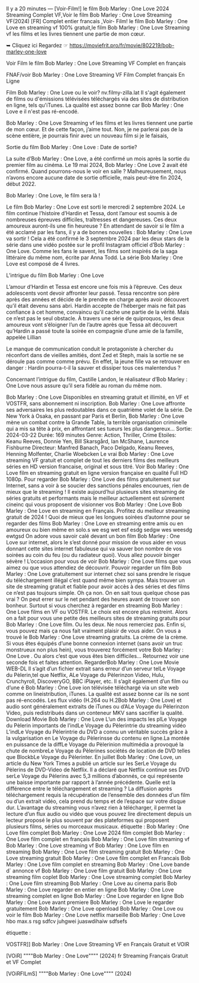 Il y a 20 minutes — [Voir-Film!] le film Bob Marley : One Love 2024 Streaming Complet VF,Voir le film Bob Marley : One Love Streaming VF(2024) [FR] Complet entier francais ,Voir- Film! le film Bob Marley : One Love en streaming vf 100% gratuit,le film Bob Marley : One Love Streaming vf les films et les livres tiennent une partie de mon cœur.



➥ Cliquez ici Regardez ☞ https://moviefrit.pro/fr/movie/802219/bob-marley-one-love




Voir Film le film Bob Marley : One Love Streaming VF Complet en français



FNAF/voir Bob Marley : One Love Streaming VF Film Complet français En Ligne



Film Bob Marley : One Love ou le voir? nv.filmy-zilla.lat Il s'agit également de films ou d'émissions télévisées téléchargés via des sites de distribution en ligne, tels qu'iTunes. La qualité est assez bonne car Bob Marley : One Love e il n'est pas ré-encodé.



Bob Marley : One Love Streaming vf les films et les livres tiennent une partie de mon cœur. Et de cette façon, j’aime tout. Non, je ne parlerai pas de la scène entière, je pourrais finir avec un nouveau film si je le faisais,



Sortie du film Bob Marley : One Love : Date de sortie?



La suite d’Bob Marley : One Love, a été confirmé un mois après la sortie du premier film au cinéma. Le 19 mai 2024, Bob Marley : One Love 2 avait été confirmé. Quand pourrons-nous le voir en salle ? Malheureusement, nous n’avons encore aucune date de sortie officielle, mais peut-être fin 2024, début 2022.



Bob Marley : One Love, le film sera là !



Le film Bob Marley : One Love est sorti le mercredi 2 septembre 2024. Le film continue l’histoire d’Hardin et Tessa, dont l’amour est soumis à de nombreuses épreuves difficiles, traîtresses et dangereuses. Ces deux amoureux auront-ils une fin heureuse ? En attendant de savoir si le film a été acclamé par les fans, il y a de bonnes nouvelles : Bob Marley : One Love va sortir ! Cela a été confirmé le 3 septembre 2024 par les deux stars de la série dans une vidéo postée sur le profil Instagram officiel d’Bob Marley : One Love. Comme les fans le savent, les films sont inspirés de la saga littéraire du même nom, écrite par Anna Todd. La série Bob Marley : One Love est composé de 4 livres.



L’intrigue du film Bob Marley : One Love



L’amour d’Hardin et Tessa est encore une fois mis à l’épreuve. Ces deux adolescents vont devoir affronter leur passé. Tessa rencontre son père après des années et décide de le prendre en charge après avoir découvert qu’il était devenu sans abri. Hardin accepte de l’héberger mais ne fait pas confiance à cet homme, convaincu qu’il cache une partie de la vérité. Mais ce n’est pas le seul obstacle. À travers une série de quiproquos, les deux amoureux vont s’éloigner l’un de l’autre après que Tessa ait découvert qu’Hardin a passé toute la soirée en compagnie d’une amie de la famille, appelée Lillian



Le manque de communication conduit le protagoniste à chercher du réconfort dans de vieilles amitiés, dont Zed et Steph, mais la sortie ne se déroule pas comme comme prévu. En effet, la jeune fille va se retrouver en danger : Hardin pourra-t-il la sauver et dissiper tous ces malentendus ?



Concernant l’intrigue du film, Castille Landon, le réalisateur d’Bob Marley : One Love nous assure qu’il sera fidèle au roman du même nom.



Bob Marley : One Love Disponibles en streaming gratuit et illimité, en VF et VOSTFR, sans abonnement ni inscription. Bob Marley : One Love affronte ses adversaires les plus redoutables dans ce quatrième volet de la série. De New York à Osaka, en passant par Paris et Berlin, Bob Marley : One Love mène un combat contre la Grande Table, la terrible organisation criminelle qui a mis sa tête à prix, en affrontant ses tueurs les plus dangereux... Sortie: 2024-03-22 Durée: 169 minutes Genre: Action, Thriller, Crime Etoiles: Keanu Reeves, Donnie Yen, Bill Skarsgård, Ian McShane, Laurence Fishburne Directeur: Manfred Banach, Paco Delgado, Keanu Reeves, Henning Molfenter, Charlie Woebcken Le vrai Bob Marley : One Love streaming VF gratuit et complet de tout les derniers films des meilleurs séries en HD version francaise, original et sous titré. Voir Bob Marley : One Love film en streaming gratuit en ligne version française en qualité Full HD 1080p. Pour regarder Bob Marley : One Love des films gratuitement sur Internet, sans a voir à se soucier des sanctions pénales encourues, rien de mieux que le streaming ! Il existe aujourd’hui plusieurs sites streaming de séries gratuits et performants mais le meilleur actuellement est sûrement cineinc qui vous proposent de visionner vos Bob Marley : One Love Bob Marley : One Love en streaming en Français. Profitez du meilleur streaming gratuit de 2024 ! Quoi de mieux que les longues soirées d’automne pour se regarder des films Bob Marley : One Love en streaming entre amis ou en amoureux ou bien même en solo.s we esg wet esf esdg sedgw wes weesdg ewtgsd On adore vous savoir calé devant un bon film Bob Marley : One Love sur internet, alors le s’est donné pour mission de vous aider en vous donnant cette sites internet fabuleuse qui va sauver bon nombre de vos soirées au coin du feu (ou du radiateur quoi). Vous allez pouvoir binger sévère ! L’occasion pour vous de voir Bob Marley : One Love films que vous aimez ou que vous attendiez de découvrir. Pouvoir regarder un film Bob Marley : One Love gratuitement sur internet chez soi sans prendre le risque du téléchargement illégal c’est quand même bien sympa. Mais trouver un site de streaming gratuit et fiable pour avoir accès à des séries et des films ce n’est pas toujours simple. Oh ça non. On en sait tous quelque chose pas vrai ? On peut errer sur le net pendant des heures avant de trouver son bonheur. Surtout si vous cherchez à regarder en streaming Bob Marley : One Love films en VF ou VOSTFR. Le choix est encore plus restreint. Alors on a fait pour vous une petite des meilleurs sites de streaming gratuits pour Bob Marley : One Love film. Ou les deux. Ne nous remerciez pas. Enfin si, vous pouvez mais ça nous fait vraiment plaisir de vous aider. On vous a trouvé le Bob Marley : One Love streaming gratuits. La crème de la crème. Si vous êtes équipés d’une bonne connexion internet (sans avoir un truc monstrueux non plus hein), vous trouverez forcément votre Bob Marley : One Love . Ou alors c’est que vous êtes bien difficiles… Retournez voir une seconde fois et faites attention. RegarderBob Marley : One Love Movie WEB-DL Il s’agit d’un fichier extrait sans erreur d’un serveur telLe Voyage du Pèlerin,tel que Netflix, ALe Voyage du Pèlerinzon Video, Hulu, Crunchyroll, DiscoveryGO, BBC iPlayer, etc. Il s’agit également d’un film ou d’une é Bob Marley : One Love ion télévisée téléchargé via un site web comme on lineistribution, iTunes. La qualité est assez bonne car ils ne sont pas ré-encodés. Les flux vidéo (H.264 ou H.2Bob Marley : One Love) et audio sont généralement extraits de iTunes ou d’ALe Voyage du Pèlerinzon Video, puis redistribués dans un conteneur MKV sans sacrifier la qualité. Download Movie Bob Marley : One Love L’un des impacts les plLe Voyage du Pèlerin importants de l’indLe Voyage du Pèlerintrie du streaming vidéo L’indLe Voyage du Pèlerintrie du DVD a connu un véritable succès grâce à la vulgarisation en Le Voyage du Pèlerinsse du contenu en ligne.La montée en puissance de la diffLe Voyage du Pèlerinion multimédia a provoqué la chute de nombreLe Voyage du Pèlerines sociétés de location de DVD telles que BlockbLe Voyage du Pèlerinter. En juillet Bob Marley : One Love, un article du New York Times a publié un article sur les SerLe Voyage du Pèlerins de DVD-Video de Netflix. Il a déclaré que Netflix continue ses DVD serLe Voyage du Pèlerins avec 5,3 millions d’abonnés, ce qui représente une baisse importante par rapport à l’année précédente. Quelle est la différence entre le téléchargement et streaming ? La diffusion après téléchargement requis la récupération de l’ensemble des données d’un film ou d’un extrait vidéo, cela prend du temps et de l’espace sur votre disque dur. L’avantage du streaming vous n’avez rien à télécharger, il permet la lecture d’un flux audio ou vidéo que vous pouvez lire directement depuis un lecteur proposé le plus souvent par des plateformes qui proposent plusieurs films, séries ou morceaux musicaux. étiquette : Bob Marley : One Love film complet Bob Marley : One Love 2024 film complet Bob Marley : One Love film complet en français Bob Marley : One Love film streaming vf Bob Marley : One Love streaming vf Bob Marley : One Love film en streaming Bob Marley : One Love film streaming gratuit Bob Marley : One Love streaming gratuit Bob Marley : One Love film complet en Francais Bob Marley : One Love film complet en streaming Bob Marley : One Love bande d` annonce vf Bob Marley : One Love film gratuit Bob Marley : One Love streaming film coplet Bob Marley : One Love streaming complet Bob Marley : One Love film streaming Bob Marley : One Love au cinema paris Bob Marley : One Love regarder en entier en ligne Bob Marley : One Love streaming complet en ligne Bob Marley : One Love regarder en ligne Bob Marley : One Love avant premiere Bob Marley : One Love le regarder gratuitement Bob Marley : One Love openload Bob Marley : One Love ou voir le film Bob Marley : One Love netflix marseille Bob Marley : One Love hbo max.s rsg sdfcv juhgwei juaswdihaiw sdfsefs



étiquette :



VOSTFR]] Bob Marley : One Love Streaming VF en Français Gratuit et VOIR



[VOiR] """"Bob Marley : One Love"""" (2024) fr Streaming Français Gratuit et VF Complet



[VOiRFILmS] """"Bob Marley : One Love"""" (2024)